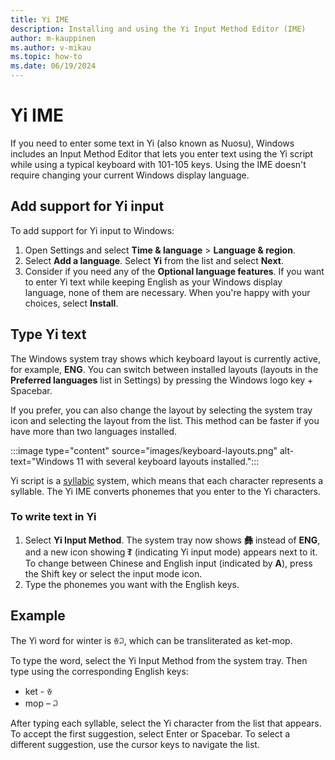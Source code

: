 ```yaml
---
title: Yi IME
description: Installing and using the Yi Input Method Editor (IME)
author: m-kauppinen
ms.author: v-mikau
ms.topic: how-to
ms.date: 06/19/2024
---
```


# Yi IME

If you need to enter some text in Yi (also known as Nuosu), Windows includes an Input Method Editor that lets you enter text using the Yi script while using a typical keyboard with 101-105 keys. Using the IME doesn't require changing your current Windows display language.

## Add support for Yi input

To add support for Yi input to Windows:

1. Open Settings and select **Time & language** > **Language & region**.
1. Select **Add a language**. Select **Yi** from the list and select **Next**.
1. Consider if you need any of the **Optional language features**. If you want to enter Yi text while keeping English as your Windows display language, none of them are necessary. When you're happy with your choices, select **Install**.

## Type Yi text

The Windows system tray shows which keyboard layout is currently active, for example, **ENG**. You can switch between installed layouts (layouts in the **Preferred languages** list in Settings) by pressing the Windows logo key + Spacebar.

If you prefer, you can also change the layout by selecting the system tray icon and selecting the layout from the list. This method can be faster if you have more than two languages installed.

:::image type="content" source="images/keyboard-layouts.png" alt-text="Windows 11 with several keyboard layouts installed.":::

Yi script is a [syllabic](../fonts-layout/writing-systems.md#syllabic) system, which means that each character represents a syllable. The Yi IME converts phonemes that you enter to the Yi characters.

### To write text in Yi

1. Select **Yi Input Method**. The system tray now shows **彝** instead of **ENG**, and a new icon showing **ꆈ** (indicating Yi input mode) appears next to it. To change between Chinese and English input (indicated by **A**), press the Shift key or select the input mode icon.
1. Type the phonemes you want with the English keys.

## Example

The Yi word for winter is ꈊꃀ, which can be transliterated as ket-mop.

To type the word, select the Yi Input Method from the system tray. Then type using the corresponding English keys:

- ket - ꈊ
- mop – ꃀ

After typing each syllable, select the Yi character from the list that appears. To accept the first suggestion, select Enter or Spacebar. To select a different suggestion, use the cursor keys to navigate the list.
